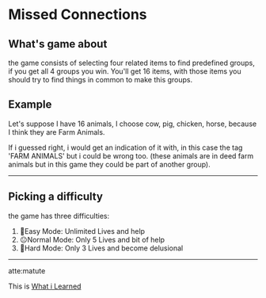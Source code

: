 # Missed Connections
## What's game about
the game consists of selecting four related items to find predefined groups, if you get all 4 groups you win. You'll get 16 items, with those items you should try to find things in common to make this groups.

## Example
Let's suppose I have 16 animals, I choose cow, pig, chicken, horse, because I think they are Farm Animals.

If i guessed right, i would get an indication of it with, in this case the tag 'FARM ANIMALS' but i could be wrong too. (these animals are in deed farm animals but in this game they could be part of another group).

----------
## Picking a difficulty
the game has three difficulties:
1. 🌱Easy Mode: Unlimited Lives and help
2. 😐Normal Mode: Only 5 Lives and bit of help
3. 🥶Hard Mode: Only 3 Lives and become delusional

----------
atte:matute

This is [What i Learned](WhatILearned.md)